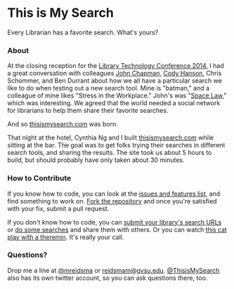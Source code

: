 # This is My Search

Every Librarian has a favorite search. What's yours?

### About

At the closing reception for the [Library Technology Conference 2014](http://libtechconf.org), I had a great conversation with colleagues [John Chapman](http://twitter.com/johnwchapman), [Cody Hanson](http://codyhanson.com), Chris Schommer, and Ben Durrant about how we all have a particular search we like to do when testing out a new search tool. Mine is "batman," and a colleague of mine likes "Stress in the Workplace." John's was "[Space Law](http://thisismysearch.com/?q=space+law)," which was interesting. We agreed that the world needed a social network for librarians to help them share their favorite searches.

And so [thisismysearch.com](http://thisismysearch.com) was born.

That night at the hotel, Cynthia Ng and I built [thisismysearch.com](http://thisismysearch.com) while sitting at the bar. The goal was to get folks trying their searches in different search tools, and sharing the results. The site took us about 5 hours to build, but should probably have only taken about 30 minutes.

### How to Contribute

If you know how to code, you can look at the [issues and features list](https://github.com/mreidsma/thisismysearch/issues), and find something to work on. [Fork the repository](https://help.github.com/articles/fork-a-repo) and once you're satisfied with your fix, submit a pull request.

If you don't know how to code, you can [submit your library's search URLs](http://twitter.com/?status=%40ThisIsMySearch%20Please%20add%20my%20library%20to%20your%20silly%20website.%20Our%20URL%20is%3A) or [do some searches](http://thisismysearch.com) and share them with others. Or you can watch [this cat play with a theremin](https://www.youtube.com/watch?v=bXn4_JkVFVo). It's really your call.

### Questions?

Drop me a line at [@mreidsma](http://twitter.com/mreidsma) or [reidsmam@gvsu.edu](mailto:reidsmam@gvsu.edu). [@ThisisMySearch](http://twitter.com/thisismysearch) also has its own twitter account, so you can ask questions there, too.


